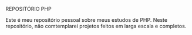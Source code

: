 REPOSITÓRIO PHP 

Este é meu repositório pessoal sobre meus estudos de PHP. Neste repositório, não comtemplarei projetos feitos em larga escala e completos.  